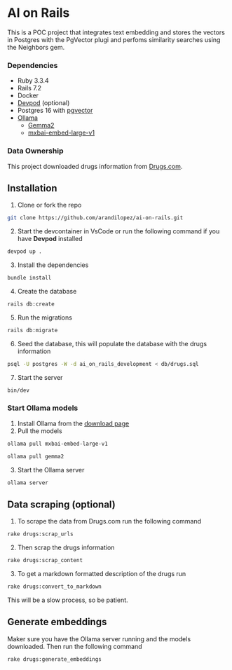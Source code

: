 # AI on Rails

This is a POC project that integrates text embedding and stores the vectors in Postgres with the PgVector plugi and perfoms similarity searches using the Neighbors gem.

### Dependencies

- Ruby 3.3.4
- Rails 7.2
- Docker
- [Devpod](https://devpod.sh/) (optional)
- Postgres 16 with [pgvector](https://github.com/pgvector/pgvector)
- [Ollama](https://ollama.com/)
    - [Gemma2](https://ai.google.dev/gemma#gemma-2)
    - [mxbai-embed-large-v1](https://www.mixedbread.ai/blog/mxbai-embed-large-v1)

### Data Ownership

This project downloaded drugs information from [Drugs.com](https://www.drugs.com/).

## Installation

1. Clone or fork the repo

```bash
git clone https://github.com/arandilopez/ai-on-rails.git
```

2. Start the devcontainer in VsCode or run the following command if you have **Devpod** installed

```bash
devpod up .
```

3. Install the dependencies

```bash
bundle install
```

4. Create the database

```bash
rails db:create
```

5. Run the migrations

```bash
rails db:migrate
```

6. Seed the database, this will populate the database with the drugs information

```bash
psql -U postgres -W -d ai_on_rails_development < db/drugs.sql
```

7. Start the server

```bash
bin/dev
```

### Start Ollama models

1. Install Ollama from the [download page](https://ollama.com/download)
2. Pull the models

```bash
ollama pull mxbai-embed-large-v1
```

```bash
ollama pull gemma2
```

3. Start the Ollama server

```bash
ollama server
```

## Data scraping (optional)

1. To scrape the data from Drugs.com run the following command

```bash
rake drugs:scrap_urls
```

2. Then scrap the drugs information

```bash
rake drugs:scrap_content
```

3. To get a markdown formatted description of the drugs run

```bash
rake drugs:convert_to_markdown
```

This will be a slow process, so be patient.

## Generate embeddings

Maker sure you have the Ollama server running and the models downloaded. Then run the following command

```bash
rake drugs:generate_embeddings
```
